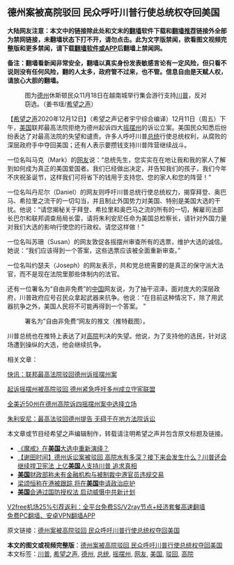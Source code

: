  <h2>德州案被高院驳回 民众呼吁川普行使总统权夺回美国</h2> <p class="notice"><b>大陆网友注意：本文中的链接除此处和文末的<a href="https://github.com/bannedbook/fanqiang" >翻墙</a>软件下载和<a href="https://github.com/killgcd/justmysocks/blob/master/README.md">翻墙推荐</a>链接外全部为禁网链接，未翻墙状态下打不开，请勿点击。此为文字版禁闻，欲看图文视频完整版和更多禁闻，请下载<a href="https://github.com/bannedbook/fanqiang">翻墙软件或APP</a>后翻墙上禁闻网。</p><p>备注：翻墙看新闻非常安全，翻墙以真实身份发表敏感言论有一定风险，但只看不说则没有任何风险，翻的人太多，政府管不过来，也不管。信息自由是天赋人权，请放心大胆的翻墙。</b></p>  <div class="entry"> <figure><figcaption>图为<a href="https://www.bannedbook.org/bnews/tag/%e5%be%b7%e5%b7%9e/" class="st_tag internal_tag" rel="tag" title="标签 德州 下的日志">德州</a>休斯顿民众11月18日在越南城举行集会游行支持<a href="https://www.bannedbook.org/bnews/tag/%e5%b7%9d%e6%99%ae/" class="st_tag internal_tag" rel="tag" title="标签 川普 下的日志">川普</a>，反对窃选。（姜书瑶/<a href="https://www.bannedbook.org/bnews/tag/%e5%b8%8c%e6%9c%9b%e4%b9%8b%e5%a3%b0/" class="st_tag internal_tag" rel="tag" title="标签 希望之声 下的日志">希望之声</a>）</figcaption></figure> <p>【<span class='wp_keywordlink_affiliate'><a href="https://www.soundofhope.org" title="希望之声" target="_blank">希望之声</a></span>2020年12月12日】（希望之声记者宇宁综合编译）12月11日（周五）下午，<a href="https://www.bannedbook.org/bnews/tag/%e7%be%8e%e5%9b%bd/" class="st_tag internal_tag" rel="tag" title="标签 美国 下的日志">美国</a>联邦最高法院拒绝为德州起诉四大<a href="https://www.bannedbook.org/bnews/tag/%E6%91%87%E6%91%86%E5%B7%9E/" class="st_tag internal_tag" rel="tag" title="标签 摇摆州 下的日志">摇摆州</a>的诉讼立案。美国民众知悉后纷纷表达了对最高法院的失望和谴责。许多人呼吁川普<a href="https://www.bannedbook.org/bnews/tag/%e6%80%bb%e7%bb%9f/" class="st_tag internal_tag" rel="tag" title="标签 总统 下的日志">总统</a>行使总统权利，从腐败的深层政府手中夺回美国；还有人表示要攒钱支持川普阵营继续战斗。</p> <p>一位名叫马克（Mark）的<a href="https://www.bannedbook.org/bnews/tag/%e7%bd%91%e5%8f%8b/" class="st_tag internal_tag" rel="tag" title="标签 网友 下的日志">网友</a>说：“总统先生，您实实在在地让我和我的家人了解到如何成为真正的美国爱国者。我们已经做出决定，并告知我们的孩子，我们今年不庆祝圣诞节，这样我们可将省下的钱用于支持您、您的家人和您的阵营！”</p> <p>一位名叫丹尼尔（Daniel）的网友则呼吁川普总统行使总统权力，揭穿拜登、奥巴马、希拉里之流干的一切勾当，并且制止外国势力对美国、特别是美国大选的干扰。他说：“请您揭秘关于拜登、希拉里和奥巴马之流的所有的一切，解雇司法部长巴尔和联邦调查局局长雷，请将朱利安尼任命为美国总检察长，请针对外国力量对我们大选的影响行使您的行政权。请您这样做！”</p> <p>一位名叫苏珊（Susan）的网友敦促各摇摆州审查所有的选票，维护大选的诚信。她说：“我们应该得到一个答案，这些选票应该被全面重新审查。”</p>  <p>一位名叫约瑟夫（Joseph）的网友表示，共和党总统需要的是真正的保守派大法官，而不是现在法院里那些体制内的法官。</p> <p>还有一位署名为“自由非免费”的<span class='wp_keywordlink_affiliate'><a href="https://www.bannedbook.org/" title="中国" target="_blank">中国</a></span>网友说，为了抽干沼泽，面对庞大的深层政府，川普政府应号召民众拿起武器来抗争。他说：“在目前这种情况下，除了用武器抗争之外，美国人民将不可能再得到一个答案。 ”</p> <figure><figcaption>署名为”自由非免费“网友的推文（推特截图）。</figcaption></figure> <p>川普总统也在推特上表达了对<a href="https://www.bannedbook.org/bnews/tag/%e9%ab%98%e9%99%a2/" class="st_tag internal_tag" rel="tag" title="标签 高院 下的日志">高院</a>判决的失望。他说，为了支持他的选民，针对这场遭到操纵的大选，他会继续抗争。</p> <p>相关文章：</p>  <p><a href="https://www.soundofhope.org/post/452755">快讯：联邦最高法院驳回德州诉摇摆州案</a></p> <p><a href="https://www.soundofhope.org/post/452779">起诉摇摆州被高院驳回 德州紧急呼吁多州成立守宪联盟</a></p> <p><a href="https://www.soundofhope.org/post/452455">全美近50州在德州高院诉四摇摆州案中选择立场</a></p> <p><a href="https://www.soundofhope.org/post/452824">朱利安尼：最高法驳回德州提告 无碍于在地方法院诉讼</a></p>  <p>本文章或节目经希望之声编辑制作，转载请注明希望之声并包含原文标题及链接。</p> <ul class='op-related-articles' title='相关阅读'> <li><a href='https://www.bannedbook.org/bnews/ssgc/20201212/1446533.html' target='_blank'>《魔戒》在<b>美国</b>大选中重新演绎？</a></li> <li><a href='https://www.bannedbook.org/bnews/bannedvideo/20201212/1446528.html' target='_blank'>【谢田时间】德州诉讼案被驳回 高院水有多深？接下来会发生什么？川普还会继续捍卫宪法 上亿<b>美国</b>人支持川普 追求真相</a></li> <li><a href='https://www.bannedbook.org/bnews/worldnews/usa/20201212/1446527.html' target='_blank'><b>美国</b>财政部称未有金融机构与被制裁中港官员违规交易</a></li> <li><a href='https://www.bannedbook.org/bnews/baitai/20201212/1446520.html' target='_blank'>梁颂恒称在港被跟踪 将在<b>美国</b>申请政治庇护</a></li> <li><a href='https://www.bannedbook.org/bnews/cbnews/20201212/1446493.html' target='_blank'><b>美国</b>会通过国防授权法 启动威慑中共新计划</a></li> </ul> <p class="texttj"> <a href="https://www.bannedbook.org/forum23/topic22702.html" target="_blank">V2free机场25%引荐返利：全平台免费SS/V2ray节点+经济套餐高速翻墙</a><br/> <a href="https://github.com/bannedbook/fanqiang/wiki/%E7%A6%81%E9%97%BB%E7%BD%91%E5%AE%89%E5%8D%93%E7%BF%BB%E5%A2%99%E6%96%B0%E9%97%BBAPP" target="_blank">免费PC翻墙、安卓VPN翻墙APP</a></p><p>原文链接：<a class="src_link"  href="https://www.soundofhope.org/post/452860" target="_blank">德州案被高院驳回 民众呼吁川普行使总统权夺回美国</a></p><a name='sharetosocial'></a>       <div><b>本文的图文或视频完整版</b>：<a href='https://www.bannedbook.org/bnews/comments/20201212/1446532.html'>德州案被高院驳回 民众呼吁川普行使总统权夺回美国</a></div>  </div><!--END ENTRY--> <div class="postfooter"> <div>本文标签：<a href="https://www.bannedbook.org/bnews/tag/%e5%b7%9d%e6%99%ae/" rel="tag">川普</a>, <a href="https://www.bannedbook.org/bnews/tag/%e5%b8%8c%e6%9c%9b%e4%b9%8b%e5%a3%b0/" rel="tag">希望之声</a>, <a href="https://www.bannedbook.org/bnews/tag/%e5%be%b7%e5%b7%9e/" rel="tag">德州</a>, <a href="https://www.bannedbook.org/bnews/tag/%e6%80%bb%e7%bb%9f/" rel="tag">总统</a>, <a href="https://www.bannedbook.org/bnews/tag/%E6%91%87%E6%91%86%E5%B7%9E/" rel="tag">摇摆州</a>, <a href="https://www.bannedbook.org/bnews/tag/%e7%bd%91%e5%8f%8b/" rel="tag">网友</a>, <a href="https://www.bannedbook.org/bnews/tag/%e7%be%8e%e5%9b%bd/" rel="tag">美国</a>, <a href="https://www.bannedbook.org/bnews/tag/%E9%A9%B3%E5%9B%9E/" rel="tag">驳回</a>, <a href="https://www.bannedbook.org/bnews/tag/%e9%ab%98%e9%99%a2/" rel="tag">高院</a></div>  </div><!--END POSTFOOTER--> 